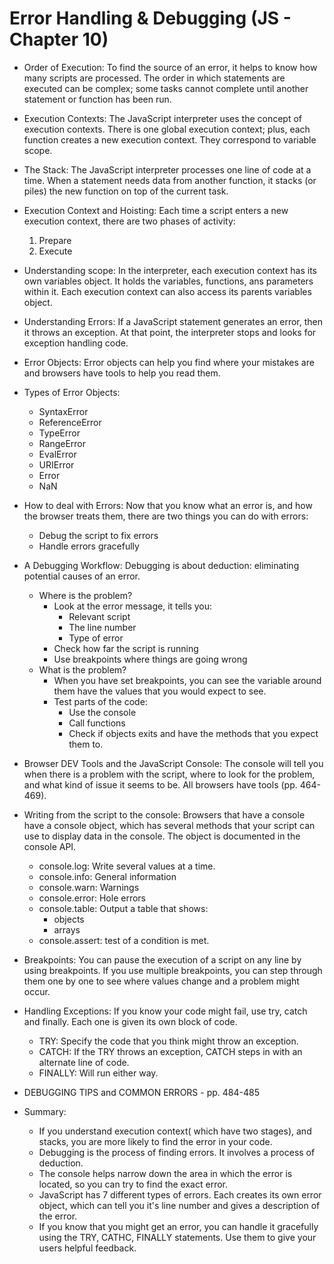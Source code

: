 # Error Handling & Debugging (JS - Chapter 10)

- Order of Execution: To find the source of an error, it helps to know how many scripts are processed. The order in which statements are executed can be complex; some tasks cannot complete until another statement or function has been run.

- Execution Contexts: The JavaScript interpreter uses the concept of execution contexts. There is one global execution context; plus, each function creates a new execution context. They correspond to variable scope.

- The Stack: The JavaScript interpreter processes one line of code at a time. When a statement needs data from another function, it stacks (or piles) the new function on top of the current task. 

- Execution Context and Hoisting: Each time a script enters a new execution context, there are two phases of activity: 
  1. Prepare 
  1. Execute 

- Understanding scope: In the interpreter, each execution context has its own variables object. It holds the variables, functions, ans parameters within it. Each execution context can also access its parents variables object. 

- Understanding Errors: If a JavaScript statement generates an error, then it throws an exception. At that point, the interpreter stops and looks for exception handling code. 

- Error Objects: Error objects can help you find where your mistakes are and browsers have tools to help you read them. 

- Types of Error Objects: 
  - SyntaxError
  - ReferenceError
  - TypeError
  - RangeError
  - EvalError
  - URIError
  - Error 
  - NaN

- How to deal with Errors: Now that you know what an error is, and how the browser treats them, there are two things you can do with errors:
  - Debug the script to fix errors 
  - Handle errors gracefully

- A Debugging Workflow: Debugging is about deduction: eliminating potential causes of an error. 
  - Where is the problem?
    - Look at the error message, it tells you:
      - Relevant script
      - The line number
      - Type of error
    - Check how far the script is running
    - Use breakpoints where things are going wrong
  - What is the problem?
    - When you have set breakpoints, you can see the variable around them have the values that you would expect to see.
    - Test parts of the code:
      - Use the console 
      - Call functions
      - Check if objects exits and have the methods that you expect them to.

- Browser DEV Tools and the JavaScript Console: The console will tell you when there is a problem with the script, where to look for the problem, and what kind of issue it seems to be. All browsers have tools (pp. 464-469).

- Writing from the script to the console: Browsers that have a console have a console object, which has several methods that your script can use to display data in the console. The object is documented in the console API. 
  - console.log: Write several values at a time.
  - console.info: General information 
  - console.warn: Warnings 
  - console.error: Hole errors
  - console.table: Output a table that shows:
    - objects
    - arrays 
  - console.assert: test of a condition is met.

- Breakpoints: You can pause the execution of a script on any line by using breakpoints. If you use multiple breakpoints, you can step through them one by one to see where values change and a problem might occur.

- Handling Exceptions: If you know your code might fail, use try, catch and finally. Each one is given its own block of code. 
  - TRY: Specify the code that you think might throw an exception.
  - CATCH: If the TRY throws an exception, CATCH steps in with an alternate line of code.
  - FINALLY: Will run either way.

- DEBUGGING TIPS and COMMON ERRORS - pp. 484-485

- Summary: 
  - If you understand execution context( which have two stages), and stacks, you are more likely to find the error in your code. 
  - Debugging is the process of finding errors. It involves a process of deduction. 
  - The console helps narrow down the area in which the error is located, so you can try to find the exact error. 
  - JavaScript has 7 different types of errors. Each creates its own error object, which can tell you it's line number and gives a description of the error. 
  - If you know that you might get an error, you can handle it gracefully using the TRY, CATHC, FINALLY statements. Use them to give your users helpful feedback. 



